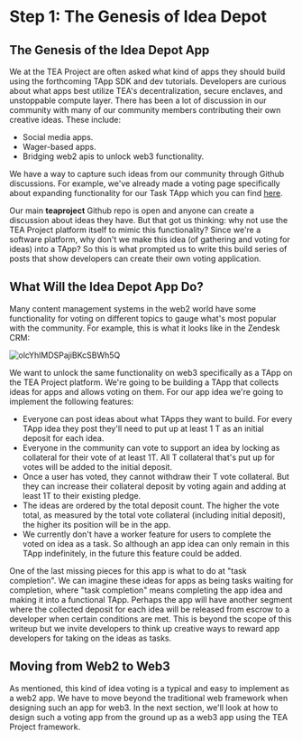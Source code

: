 # Step 1: The Genesis of Idea Depot

## The Genesis of the Idea Depot App

We at the TEA Project are often asked what kind of apps they should build using the forthcoming TApp SDK and dev tutorials. Developers are curious about what apps best utilize TEA's decentralization, secure enclaves, and unstoppable compute layer. There has been a lot of discussion in our community with many of our community members contributing their own creative ideas. These include:

* Social media apps.
* Wager-based apps.
* Bridging web2 apis to unlock web3 functionality.

We have a way to capture such ideas from our community through Github discussions. For example, we've already made a voting page specifically about expanding functionality for our Task TApp which you can find [here](https://github.com/tearust/teaproject/discussions/132).

Our main **teaproject** Github repo is open and anyone can create a discussion about ideas they have. But that got us thinking: why not use the TEA Project platform itself to mimic this functionality? Since we're a software platform, why don't we make this idea (of gathering and voting for ideas) into a TApp? So this is what prompted us to write this build series of posts that show developers can create their own voting application.

## What Will the Idea Depot App Do?

Many content management systems in the web2 world have some functionality for voting on different topics to gauge what's most popular with the community. For example, this is what it looks like in the Zendesk CRM:

![olcYhlMDSPajiBKcSBWh5Q](https://github.com/tearust/teaproject/assets/86096370/96c4dc4d-2a75-48f8-8411-5b6ee125ae37)

We want to unlock the same functionality on web3 specifically as a TApp on the TEA Project platform. We're going to be building a TApp that collects ideas for apps and allows voting on them. For our app idea we're going to implement the following features:

* Everyone can post ideas about what TApps they want to build. For every TApp idea they post they'll need to put up at least 1 T as an initial deposit for each idea.
* Everyone in the community can vote to support an idea by locking as collateral for their vote of at least 1T. All T collateral that's put up for votes will be added to the initial deposit. 
* Once a user has voted, they cannot withdraw their T vote collateral. But they can increase their collateral deposit by voting again and adding at least 1T to their existing pledge.
* The ideas are ordered by the total deposit count. The higher the vote total, as measured by the total vote collateral (including initial deposit), the higher its position will be in the app.
* We currently don't have a worker feature for users to complete the voted on idea as a task. So although an app idea can only remain in this TApp indefinitely, in the future this feature could be added.

One of the last missing pieces for this app is what to do at "task completion". We can imagine these ideas for apps as being tasks waiting for completion, where "task completion" means completing the app idea and making it into a functional TApp. Perhaps the app will have another segment where the collected deposit for each idea will be released from escrow to a developer when certain conditions are met. This is beyond the scope of this writeup but we invite developers to think up creative ways to reward app developers for taking on the ideas as tasks.

## Moving from Web2 to Web3

As mentioned, this kind of idea voting is a typical and easy to implement as a web2 app. We have to move beyond the traditional web framework when designing such an app for web3. In the next section, we'll look at how to design such a voting app from the ground up as a web3 app using the TEA Project framework.
